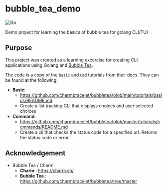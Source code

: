 # bubble_tea_demo

![Go](https://img.shields.io/badge/go-%2300ADD8.svg?style=for-the-badge&logo=go&logoColor=white)

Demo project for learning the basics of bubble tea for golang CLI/TUI

## Purpose

This project was created as a learning excercise for creating CLI applications using Golang and [Bubble Tea](https://github.com/charmbracelet/bubbletea).

The code is a copy of the [`basic`](https://github.com/charmbracelet/bubbletea/blob/main/tutorials/basics/README.md) and [`Cmd`](https://github.com/charmbracelet/bubbletea/blob/master/tutorials/commands/README.md) tutorials from their docs. They can be found at the following:

- **Basic**:
  - https://github.com/charmbracelet/bubbletea/blob/main/tutorials/basics/README.md
  - Create a list tracking CLI that displays choices and user selected choices
- **Command**:
  - https://github.com/charmbracelet/bubbletea/blob/master/tutorials/commands/README.md
  - Create a cli that checks the status code for a specified url. Returns the status code or error

## Acknowledgement

- Bubble Tea / Charm
  - **Charm** : https://charm.sh/
  - **Bubble Tea** : https://github.com/charmbracelet/bubbletea/tree/master
